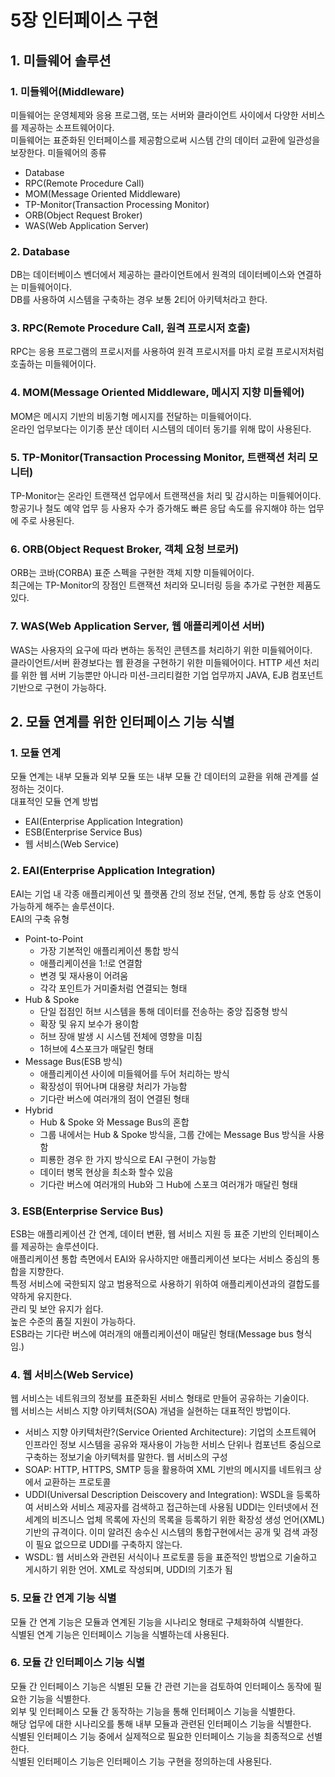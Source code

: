 # 5장 인터페이스 구현
## 1. 미들웨어 솔루션
### 1. 미들웨어(Middleware)
미들웨어는 운영체제와 응용 프로그램, 또는 서버와 클라이언트 사이에서 다양한 서비스를 제공하는 소프트웨어이다.  
미들웨어는 표준화된 인터페이스를 제공함으로써 시스템 간의 데이터 교환에 일관성을 보장한다.
미들웨어의 종류
* Database
* RPC(Remote Procedure Call)
* MOM(Message Oriented Middleware)
* TP-Monitor(Transaction Processing Monitor)
* ORB(Object Request Broker)
* WAS(Web Application Server)
### 2. Database
DB는 데이터베이스 벤더에서 제공하는 클라이언트에서 원격의 데이터베이스와 연결하는 미들웨어이다.  
DB를 사용하여 시스템을 구축하는 경우 보통 2티어 아키텍처라고 한다.
### 3. RPC(Remote Procedure Call, 원격 프로시저 호출)
RPC는 응용 프로그램의 프로시저를 사용하여 원격 프로시저를 마치 로컬 프로시저처럼 호출하는 미들웨어이다.
### 4. MOM(Message Oriented Middleware, 메시지 지향 미들웨어)
MOM은 메시지 기반의 비동기형 메시지를 전달하는 미들웨어이다.  
온라인 업무보다는 이기종 분산 데이터 시스템의 데이터 동기를 위해 많이 사용된다.
### 5. TP-Monitor(Transaction Processing Monitor, 트랜잭션 처리 모니터)
TP-Monitor는 온라인 트랜잭션 업무에서 트랜잭션을 처리 및 감시하는 미들웨어이다.  
항공기나 철도 예약 업무 등 사용자 수가 증가해도 빠른 응답 속도를 유지해야 하는 업무에 주로 사용된다.
### 6. ORB(Object Request Broker, 객체 요청 브로커)
ORB는 코바(CORBA) 표준 스펙을 구현한 객체 지향 미들웨어이다.  
최근에는 TP-Monitor의 장점인 트랜잭션 처리와 모니터링 등을 추가로 구현한 제품도 있다.
### 7. WAS(Web Application Server, 웹 애플리케이션 서버)
WAS는 사용자의 요구에 따라 변하는 동적인 콘텐츠를 처리하기 위한 미들웨어이다.  
클라이언트/서버 환경보다는 웹 환경을 구현하기 위한 미들웨어이다.
HTTP 세션 처리를 위한 웹 서버 기능뿐만 아니라 미션-크리티컬한 기업 업무까지 JAVA, EJB 컴포넌트 기반으로 구현이 가능하다.
## 2. 모듈 연계를 위한 인터페이스 기능 식별
### 1. 모듈 연계
모듈 연계는 내부 모듈과 외부 모듈 또는 내부 모듈 간 데이터의 교환을 위해 관계를 설정하는 것이다.  
대표적인 모듈 연계 방법
* EAI(Enterprise Application Integration)
* ESB(Enterprise Service Bus)
* 웹 서비스(Web Service)
### 2. EAI(Enterprise Application Integration)
EAI는 기업 내 각종 애플리케이션 및 플랫폼 간의 정보 전달, 연계, 통합 등 상호 연동이 가능하게 해주는 솔루션이다.  
EAI의 구축 유형
* Point-to-Point
  * 가장 기본적인 애플리케이션 통합 방식
  * 애플리케이션을 1:!로 연결함
  * 변경 및 재사용이 어려움
  * 각각 포인트가 거미줄처럼 연결되는 형태
* Hub & Spoke
  * 단일 접점인 허브 시스템을 통해 데이터를 전송하는 중앙 집중형 방식
  * 확장 및 유지 보수가 용이함
  * 허브 장애 발생 시 시스템 전체에 영향을 미침
  * 1허브에 4스포크가 매달린 형태
* Message Bus(ESB 방식)
  * 애플리케이션 사이에 미들웨어를 두어 처리하는 방식
  * 확장성이 뛰어나며 대용량 처리가 가능함
  * 기다란 버스에 여러개의 점이 연결된 형태
* Hybrid
  * Hub & Spoke 와 Message Bus의 혼합
  * 그룹 내에서는 Hub & Spoke 방식을, 그룹 간에는 Message Bus 방식을 사용함
  * 피룡한 경우 한 가지 방식으로 EAI 구현이 가능함
  * 데이터 병목 현상을 최소화 할수 있음
  * 기다란 버스에 여러개의 Hub와 그 Hub에 스포크 여러개가 매달린 형태
### 3. ESB(Enterprise Service Bus)
ESB는 애플리케이션 간 연계, 데이터 변환, 웹 서비스 지원 등 표준 기반의 인터페이스를 제공하는 솔루션이다.  
애플리케이션 통합 측면에서 EAI와 유사하지만 애플리케이션 보다는 서비스 중심의 통합을 지향한다.  
특정 서비스에 국한되지 않고 범용적으로 사용하기 위하여 애플리케이션과의 결합도를 약하게 유지한다.  
관리 및 보안 유지가 쉽다.  
높은 수준의 품질 지원이 가능하다.  
ESB라는 기다란 버스에 여러개의 애플리케이션이 매달린 형태(Message bus 형식임.)
### 4. 웹 서비스(Web Service)
웹 서비스는 네트워크의 정보를 표준화된 서비스 형태로 만들어 공유하는 기술이다.  
웹 서비스는 서비스 지향 아키텍처(SOA) 개념을 실현하는 대표적인 방법이다.  
* 서비스 지향 아키텍처란?(Service Oriented Architecture): 기업의 소프트웨어 인프라인 정보 시스템을 공유와 재사용이 가능한 서비스 단위나 컴포넌트 중심으로 구축하는 정보기술 아키텍처를 말한다.
웹 서비스의 구성
* SOAP: HTTP, HTTPS, SMTP 등을 활용하여 XML 기반의 메시지를 네트워크 상에서 교환하는 프로토콜
* UDDI(Universal Description Deiscovery and Integration): WSDL을 등록하여 서비스와 서비스 제공자를 검색하고 접근하는데 사용됨 UDDI는 인터넷에서 전 세계의 비즈니스 업체 목록에 자신의 목록을 등록하기 위한 확장성 생성 언어(XML) 기반의 규격이다. 이미 알려진 송수신 시스템의 통합구현에서는 공개 및 검색 과정이 필요 없으므로 UDDI를 구축하지 않는다.
* WSDL: 웹 서비스와 관련된 서식이나 프로토콜 등을 표준적인 방법으로 기술하고 게시하기 위한 언어. XML로 작성되며, UDDI의 기초가 됨
### 5. 모듈 간 연계 기능 식별
모듈 간 연계 기능은 모듈과 연계된 기능을 시나리오 형태로 구체화하여 식별한다.  
식별된 연계 기능은 인터페이스 기능을 식별하는데 사용된다.
### 6. 모듈 간 인터페이스 기능 식별
모듈 간 인터페이스 기능은 식별된 모듈 간 관련 기는을 검토하여 인터페이스 동작에 필요한 기능을 식별한다.  
외부 및 인터페이스 모듈 간 동작하는 기능을 통해 인터페이스 기능을 식별한다.  
해당 업무에 대한 시나리오를 통해 내부 모듈과 관련된 인터페이스 기능을 식별한다.  
식별된 인터페이스 기능 중에서 실제적으로 필요한 인터페이스 기능을 최종적으로 선별한다.  
식별된 인터페이스 기능은 인터페이스 기능 구현을 정의하는데 사용된다.
